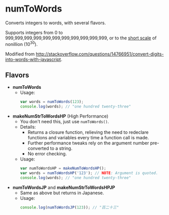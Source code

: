 # numToWords

Converts integers to words, with several flavors.

Supports integers from 0 to 999,999,999,999,999,999,999,999,999,999,999, or to the [short scale](https://en.wikipedia.org/wiki/Long_and_short_scales) of nonillion (10<sup>30</sup>).

Modified from <http://stackoverflow.com/questions/14766951/convert-digits-into-words-with-javascript>.

## Flavors
- **numToWords**
  - Usage:
    ```javascript
    var words = numToWords(123);
    console.log(words); // "one hundred twenty-three"
    ```
- **makeNumStrToWordsHP** (High Performance)
  - You don't need this, just use `numToWords()`.
  - Details:
    - Returns a closure function, relieving the need to redeclare functions and variables every time a function call is made.
    - Further performance tweaks rely on the argument number pre-converted to a string.
    - No error checking.
  - Usage:
    ```javascript
    var numToWordsHP = makeNumToWordsHP();
    var words = numToWordsHP('123'); // NOTE: Argument is quoted.
    console.log(words); // "one hundred twenty-three"
    ```
- **numToWordsJP** and **makeNumStrToWordsHPJP**
  - Same as above but returns in Japanese.
  - Usage:
    ```javascript
    console.log(numToWordsJP(123)); // "百二十三"
    ```
